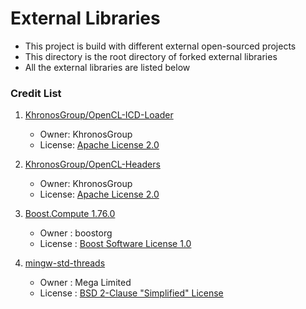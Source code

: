 # External Libraries
- This project is build with different external open-sourced projects
- This directory is the root directory of forked external libraries
- All the external libraries are listed below 

### Credit List
1. [KhronosGroup/OpenCL-ICD-Loader](https://github.com/KhronosGroup/OpenCL-ICD-Loader)
   - Owner:   KhronosGroup
   - License: [Apache License 2.0](https://github.com/KhronosGroup/OpenCL-ICD-Loader/blob/master/LICENSE)
    
2. [KhronosGroup/OpenCL-Headers](https://github.com/KhronosGroup/OpenCL-Headers)
    - Owner:   KhronosGroup
    - License: [Apache License 2.0](https://github.com/KhronosGroup/OpenCL-Headers/blob/master/LICENSE)
    
3. [Boost.Compute 1.76.0](https://www.boost.org/)
   - Owner   : boostorg
   - License : [Boost Software License 1.0](https://github.com/boostorg/compute/blob/master/LICENSE_1_0.txt)

4. [mingw-std-threads](https://github.com/meganz/mingw-std-threads)
   - Owner   : Mega Limited
   - License : [BSD 2-Clause "Simplified" License](https://github.com/meganz/mingw-std-threads/blob/master/LICENSE)